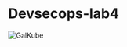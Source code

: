 # Devsecops-lab4
![GalKube](https://github.com/user-attachments/assets/9b90bfe9-d6bd-4a5f-9519-7b06efb631ce)
